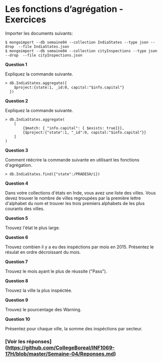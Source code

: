 # Les fonctions d’agrégation - Exercices

Importer les documents suivants:

```
$ mongoimport --db semaine04 --collection IndiaStates --type json --drop  --file IndiaStates.json
$ mongoimport --db semaine04 --collection cityInspections --type json --drop  --file cityInspections.json
```

__Question 1__

Expliquez la commande suivante.

```
> db.IndiaStates.aggregate({
    $project:{state:1, _id:0, capital:"$info.capital"}
  })
```

__Question 2__

Expliquez la commande suivante.

```
> db.IndiaStates.aggregate(
    [
        {$match: { "info.capital": { $exists: true}}},
        {$project:{"state":1, "_id":0, capital:"$info.capital"}}
    ]
)
```

__Question 3__

Comment réécrire la commande suivante en utilisant les fonctions d'agrégation.
```
> db.IndiaStates.find({"state":/PRADESH/i})
```

__Question 4__

Dans votre collections d'états en Inde, vous avez une liste des villes.
Vous devez trouver le nombre de villes regroupées par la première lettre d'alphabet du nom et trouver les trois premiers alphabets de les plus courants des villes.

__Question 5__

Trouvez l'état le plus large.

__Question 6__

Trouvez combien il y a eu des inspéctions par mois en 2015. Présentez le résulat en ordre décroissant du mois.

__Question 7__

Trouvez le mois ayant le plus de réussite ("Pass").

__Question 8__

Trouvez la ville la plus inspéctée.

__Question 9__

Trouvez le pourcentage des Warning.

__Question 10__

Présentez pour chaque ville, la somme des inspéctions par secteur.

### [Voir les réponses] (https://github.com/CollegeBoreal/INF1069-17H/blob/master/Semaine-04/Reponses.md)
